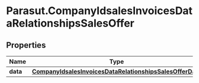 # Parasut.CompanyIdsalesInvoicesDataRelationshipsSalesOffer

## Properties
Name | Type | Description | Notes
------------ | ------------- | ------------- | -------------
**data** | [**CompanyIdsalesInvoicesDataRelationshipsSalesOfferData**](CompanyIdsalesInvoicesDataRelationshipsSalesOfferData.md) |  | [optional] 


